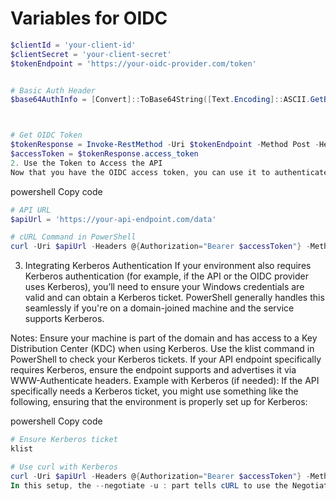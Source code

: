 # Variables for OIDC 

```powershell
$clientId = 'your-client-id'
$clientSecret = 'your-client-secret'
$tokenEndpoint = 'https://your-oidc-provider.com/token'


# Basic Auth Header
$base64AuthInfo = [Convert]::ToBase64String([Text.Encoding]::ASCII.GetBytes("$($clientId):$($clientSecret)"))



# Get OIDC Token
$tokenResponse = Invoke-RestMethod -Uri $tokenEndpoint -Method Post -Headers @{Authorization=("Basic {0}" -f $base64AuthInfo)} -Body @{grant_type="client_credentials"} -ContentType "application/x-www-form-urlencoded"
$accessToken = $tokenResponse.access_token
2. Use the Token to Access the API
Now that you have the OIDC access token, you can use it to authenticate API requests. Here’s how you might do this with cURL in PowerShell:

```

powershell
Copy code
```powershell
# API URL
$apiUrl = 'https://your-api-endpoint.com/data'

# cURL Command in PowerShell
curl -Uri $apiUrl -Headers @{Authorization="Bearer $accessToken"} -Method Get

```
3. Integrating Kerberos Authentication
If your environment also requires Kerberos authentication (for example, if the API or the OIDC provider uses Kerberos), you’ll need to ensure your Windows credentials are valid and can obtain a Kerberos ticket. PowerShell generally handles this seamlessly if you're on a domain-joined machine and the service supports Kerberos.

Notes:
Ensure your machine is part of the domain and has access to a Key Distribution Center (KDC) when using Kerberos.
Use the klist command in PowerShell to check your Kerberos tickets.
If your API endpoint specifically requires Kerberos, ensure the endpoint supports and advertises it via WWW-Authenticate headers.
Example with Kerberos (if needed):
If the API specifically needs a Kerberos ticket, you might use something like the following, ensuring that the environment is properly set up for Kerberos:

powershell
Copy code
```powershell
# Ensure Kerberos ticket
klist

# Use curl with Kerberos
curl -Uri $apiUrl -Headers @{Authorization="Bearer $accessToken"} -Method Get --negotiate -u : 
In this setup, the --negotiate -u : part tells cURL to use the Negotiate authentication method, which can include Kerberos.
```